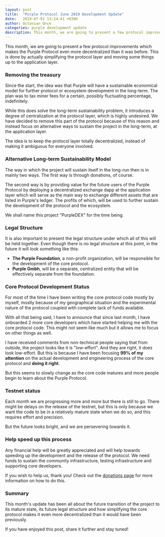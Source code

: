 ```yaml
---
layout: post
title:  "Purple Protocol June 2019 Development Update"
date:   2019-07-01 13:24:41 +0300
author: Octavian Once
categories: purple development update
description: This month, we are going to present a few protocol improvements which makes the Purple Protocol even more decentralized than it was before...
--- 
```


This month, we are going to present a few protocol improvements which makes the Purple Protocol even more decentralized than it was before. This is done by actually simplifying the protocol layer and moving some things up to the application layer.

### Removing the treasury
Since the start, the idea was that Purple will have a sustainable economical model for further protocol or ecosystem development in the long-term. The plan was to tax miner fees for a certain, possibly fluctuating percentage, indefinitely. 

While this does solve the long-term sustainability problem, it introduces a degree of centralization at the protocol layer, which is highly undesired. We have decided to remove this part of the protocol because of this reason and instead focus on alternative ways to sustain the project in the long-term, at the application layer.

The idea is to keep the protocol layer totally decentralized, instead of making it ambiguous for everyone involved.

### Alternative Long-term Sustainability Model
The way in which the project will sustain itself in the long-run then is in mainly two ways. The first way is through donations, of course.

The second way is by providing value for the future users of the Purple Protocol by deploying a decentralized exchange dapp at the application layer which will serve as the main way to exchange different assets that are listed in Purple's ledger. The profits of which, will be used to further sustain the development of the protocol and the ecosystem.

We shall name this project "PurpleDEX" for the time being.

### Legal Structure
It is also important to present the legal structure under which all of this will be held together. Even though there is no legal structure at this point, in the future it will look something like this:

* **The Purple Foundation**, a non-profit organization, will be responsible for the development of the core protocol.
* **Purple Gmbh**, will be a separate, centralized entity that will be effectively separate from the foundation.

### Core Protocol Development Status
For most of the time I have been writing the core protocol code mostly by myself, mostly because of my geographical situation and the experimental nature of the protocol coupled with complete lack of funds available. 

With all that being said, I have to announce that since last month, I have onboarded 2 more core developers which have started helping me with the core protocol code. This might not seem like much but it allows me to focus on other things as well.

I have received comments from non-technical people saying that from outside, the project looks like it is "low-effort". And they are right, it does look low-effort. But this is because I have been focusing **99% of my attention** on the actual development and engineering process of the core protocol and **doing it right**.

But this seems to slowly change as the core code matures and more people begin to learn about the Purple Protocol.

### Testnet status
Each month we are progressing more and more but there is still to go. There might be delays on the release of the testnet, but this is only because we want the code to be in a relatively mature state when we do so, and this requires effort and precision.

But the future looks bright, and we are persevering towards it.

### Help speed up this process
Any financial help will be greatly appreciated and will help towards speeding up the development and the release of the protocol. We need funds to sustain the community infrastructure, testing infrastructure and supporting core developers.

If you wish to help us, thank you! Check out the [donations page](https://purpleprotocol.org/blog/participate-in-purple-crowdfunding-campaign) for more information on how to do this.

### Summary
This month's update has been all about the future transition of the project to its mature state, its future legal structure and how simplifying the core protocol makes it even more decentralized than it would have been previously.

If you have enjoyed this post, share it further and stay tuned!

